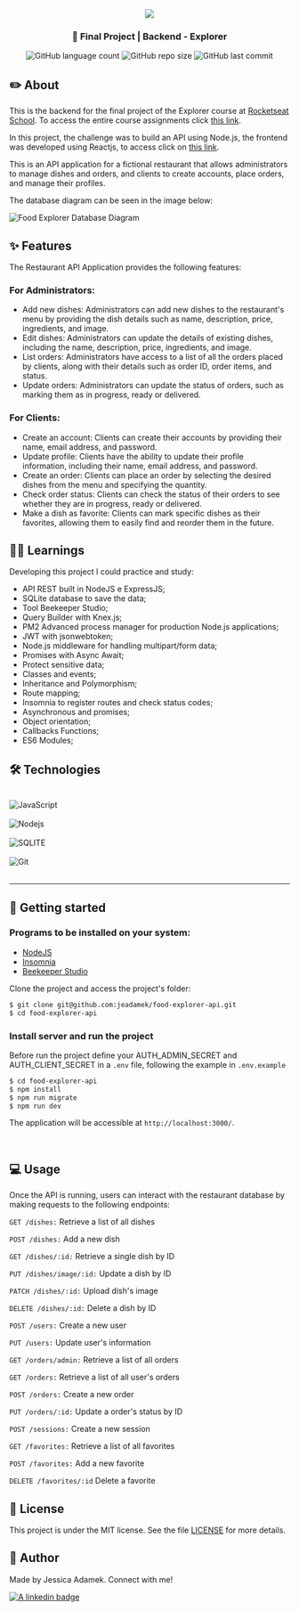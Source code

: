 <div align="center">
   <img src="https://www.rocketseat.com.br/assets/logos/explorer.svg" />
</div>
<h3 align="center">🚀 Final Project | Backend - Explorer</h3>

<div align="center">
  <img alt="GitHub language count" src="https://img.shields.io/github/languages/count/jeadamek/rocketMovies_backend">

  <img alt="GitHub repo size" src="https://img.shields.io/github/repo-size/jeadamek/rocketMovies_backend">
  
  <img alt="GitHub last commit" src="https://img.shields.io/github/last-commit/jeadamek/rocketMovies_backend?color=%231280BF">

 <!-- <a href="#"> ▶️ Access Deploy </a> -->
</div>  

## ✏️ About

This is the backend for the final project of the Explorer course at [Rocketseat School](https://www.rocketseat.com.br/). To access the entire course assignments click [this link](https://github.com/jeadamek/explorer-rocketseat). 


In this project, the challenge was to build an API using Node.js, the frontend was developed using Reactjs, to access click on [this link](https://github.com/jeadamek/food-explorer-frontend).

This is an API application for a fictional restaurant that allows administrators to manage dishes and orders, and clients to create accounts, place orders, and manage their profiles.

The database diagram can be seen in the image below:<br/>

![Food Explorer Database Diagram](https://github.com/jeadamek/food-explorer-api/assets/78454317/7e422811-4f4f-4f03-b6e5-6fd59c3a240f)

## ✨ Features
The Restaurant API Application provides the following features:
### For Administrators:
- Add new dishes: Administrators can add new dishes to the restaurant's menu by providing the dish details such as name, description, price, ingredients, and image.
- Edit dishes: Administrators can update the details of existing dishes, including the name, description, price, ingredients, and image.
- List orders: Administrators have access to a list of all the orders placed by clients, along with their details such as order ID, order items, and status.
- Update orders: Administrators can update the status of orders, such as marking them as in progress, ready or delivered.
### For Clients:
- Create an account: Clients can create their accounts by providing their name, email address, and password.
- Update profile: Clients have the ability to update their profile information, including their name, email address, and password.
- Create an order: Clients can place an order by selecting the desired dishes from the menu and specifying the quantity.
- Check order status: Clients can check the status of their orders to see whether they are in progress, ready or delivered.
- Make a dish as favorite: Clients can mark specific dishes as their favorites, allowing them to easily find and reorder them in the future.


## 👩‍💻 Learnings

Developing this project I could practice and study:

- API REST built in NodeJS e ExpressJS;
- SQLite database to save the data;
- Tool Beekeeper Studio;
- Query Builder with Knex.js;
- PM2 Advanced process manager for production Node.js applications;
- JWT with jsonwebtoken;
- Node.js middleware for handling multipart/form data;
- Promises with Async Await;
- Protect sensitive data;
- Classes and events;
- Inheritance and Polymorphism;
- Route mapping;
- Insomnia to register routes and check status codes;
- Asynchronous and promises;
- Object orientation;
- Callbacks Functions;
- ES6 Modules;


## 🛠️ Technologies

<div style="display: inline_block"><br/>
  <img align="center" alt="JavaScript" src="https://img.shields.io/badge/JavaScript-F7DF1E?style=for-the-badge&logo=javascript&logoColor=black" />  
  </br>
  </br>
  <img align="center" alt="Nodejs" src="https://img.shields.io/badge/Node.js-43853D?style=for-the-badge&logo=node.js&logoColor=white" />
  </br>
  </br>
  <img align="center" alt="SQLITE" src="https://img.shields.io/badge/SQLite-07405E?style=for-the-badge&logo=sqlite&logoColor=white" />
  </br>
  </br>
  <img align="center" alt="Git" src="https://img.shields.io/badge/Git-E34F26?style=for-the-badge&logo=git&logoColor=white" />
</div>
</br>

---

## 🚀 Getting started

### Programs to be installed on your system:
- [NodeJS](https://nodejs.org/en/)
- [Insomnia](https://insomnia.rest/download)
- [Beekeeper Studio](https://www.beekeeperstudio.io/)


Clone the project and access the project's folder:

```bash
$ git clone git@github.com:jeadamek/food-explorer-api.git
$ cd food-explorer-api
```

### Install server and run the project

Before run the project define your AUTH_ADMIN_SECRET and AUTH_CLIENT_SECRET in a ```.env``` file, following the example in ```.env.example```

```bash
$ cd food-explorer-api
$ npm install
$ npm run migrate
$ npm run dev
```

The application will be accessible at `http://localhost:3000/`.

<br />


## 💻 Usage
Once the API is running, users can interact with the restaurant database by making requests to the following endpoints:

`GET /dishes:` Retrieve a list of all dishes

`POST /dishes:` Add a new dish

`GET /dishes/:id:` Retrieve a single dish by ID

`PUT /dishes/image/:id:` Update a dish by ID

`PATCH /dishes/:id:` Upload dish's image

`DELETE /dishes/:id:` Delete a dish by ID



`POST /users:` Create a new user

`PUT /users:` Update user's information



`GET /orders/admin:` Retrieve a list of all orders

`GET /orders:` Retrieve a list of all user's orders

`POST /orders:` Create a new order

`PUT /orders/:id:` Update a order's status by ID



`POST /sessions:` Create a new session



`GET /favorites:` Retrieve a list of all favorites

`POST /favorites:` Add a new favorite

`DELETE /favorites/:id` Delete a favorite

## 📝 License

This project is under the MIT license. See the file [LICENSE](LICENSE) for more details.


## 🎯 Author

<p>
	Made by Jessica Adamek. Connect with me! 	
</p>
<div>
  <a href="https://www.linkedin.com/in/jessica-adamek/" target="_blank">
    <img src="https://img.shields.io/badge/LinkedIn-0077B5?style=for-the-badge&logo=linkedin&logoColor=white" alt="A linkedin badge">
  </a>  
</div>
